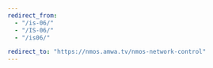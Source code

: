 ```yaml
---
redirect_from:
  - "/is-06/"
  - "/IS-06/"
  - "/is06/"

redirect_to: "https://nmos.amwa.tv/nmos-network-control"
---
```

